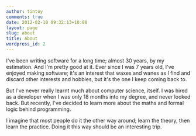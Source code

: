 ```yaml
---
author: tintoy
comments: true
date: 2012-02-10 09:32:13+10:00
layout: page
slug: about
title: About
wordpress_id: 2
---
```


I've been writing software for a long time; almost 30 years, by my estimation. And I'm pretty good at it. Ever since I was 7 years old, I've enjoyed making software; it's an interest that waxes and wanes as I find and discard other interests and hobbies, but it's the one I keep coming back to.

But I've never really learnt much about computer science, itself. I was hired as a developer when I was only 18 months into my degree, and never looked back. But recently, I've decided to learn more about the maths and formal logic behind programming.

I imagine that most people do it the other way around; learn the theory, then learn the practice. Doing it this way should be an interesting trip.
